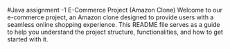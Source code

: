 #Java assignment -1
E-Commerce Project (Amazon Clone)
Welcome to our e-commerce project, an Amazon clone designed to provide users with a seamless online shopping experience. This README file serves as a guide to help you understand the project structure, functionalities, and how to get started with it.